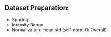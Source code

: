 
## Dataset Preparation:
- Spacing
- Intensity Range
- Normalization: mean std (self-norm Or Overall)

